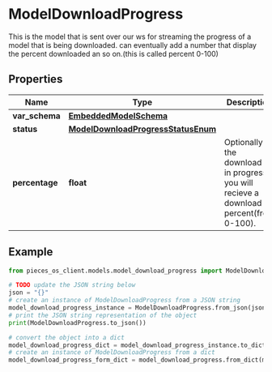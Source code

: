 # ModelDownloadProgress

This is the model that is sent over our ws for streaming the progress of a model that is being downloaded.  can eventually add a number that display the percent downloaded an so on.(this is called percent 0-100)

## Properties

Name | Type | Description | Notes
------------ | ------------- | ------------- | -------------
**var_schema** | [**EmbeddedModelSchema**](EmbeddedModelSchema) |  | [optional] 
**status** | [**ModelDownloadProgressStatusEnum**](ModelDownloadProgressStatusEnum) |  | [optional] 
**percentage** | **float** | Optionally if the download is in progress you will recieve a download percent(from 0-100). | [optional] 

## Example

```python
from pieces_os_client.models.model_download_progress import ModelDownloadProgress

# TODO update the JSON string below
json = "{}"
# create an instance of ModelDownloadProgress from a JSON string
model_download_progress_instance = ModelDownloadProgress.from_json(json)
# print the JSON string representation of the object
print(ModelDownloadProgress.to_json())

# convert the object into a dict
model_download_progress_dict = model_download_progress_instance.to_dict()
# create an instance of ModelDownloadProgress from a dict
model_download_progress_form_dict = model_download_progress.from_dict(model_download_progress_dict)
```


